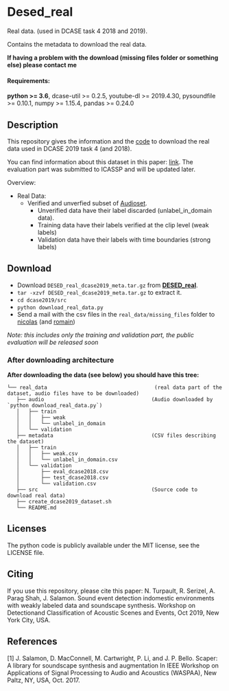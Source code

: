 # Desed_real
Real data. (used in DCASE task 4 2018 and 2019).

Contains the metadata to download the real data.

**If having a problem with the download (missing files folder or something else) please contact me**

#### Requirements:
**python >= 3.6**, 
dcase-util >= 0.2.5, youtube-dl >= 2019.4.30, pysoundfile >= 0.10.1, 
numpy >= 1.15.4, pandas >= 0.24.0

## Description
This repository gives the information and the [code](https://github.com/turpaultn/DESED) to download the real data 
used in DCASE 2019 task 4 (and 2018).

You can find information about this dataset in this paper: [link](https://hal.inria.fr/hal-02160855).
The evaluation part was submitted to ICASSP and will be updated later.

Overview:
* Real Data:
	* Verified and unverfied subset of [Audioset](https://research.google.com/audioset/index.html).
		* Unverified data have their label discarded (unlabel_in_domain data).
		* Training data have their labels verified at the clip level (weak labels)
		* Validation data have their labels with time boundaries (strong labels)

## Download
* Download `DESED_real_dcase2019_meta.tar.gz` from **[DESED_real](https://zenodo.org/record/3565749)**.
* `tar -xzvf DESED_real_dcase2019_meta.tar.gz` to extract it.
* `cd dcase2019/src`
* `python download_real_data.py`
* Send a mail with the csv files in the `real_data/missing_files` folder to [nicolas](nicolas.turpault@inria.fr) 
(and [romain](romain.serizel@loria.fr))

*Note: this includes only the training and validation part, the public evaluation will be released soon*

### After downloading architecture
**After downloading the data (see below) you should have this tree:**
```
└── real_data                                   (real data part of the dataset, audio files have to be downloaded)
   ├── audio                                   (Audio downloaded by `python download_real_data.py`)
   │   ├── train
   │   │   ├── weak
   │   │   └── unlabel_in_domain
   │   └── validation
   ├── metadata                                (CSV files describing the dataset)
   │   ├── train
   │   │   ├── weak.csv
   │   │   └── unlabel_in_domain.csv
   │   └── validation
   │       ├── eval_dcase2018.csv
   │       ├── test_dcase2018.csv
   │       └── validation.csv
   ├── src                                     (Source code to download real data)
   ├── create_dcase2019_dataset.sh
   └── README.md
```

## Licenses
The python code is publicly available under the MIT license, see the LICENSE file. 

## Citing
If you use this repository, please cite this paper:
N. Turpault, R. Serizel, A. Parag Shah, J. Salamon. 
Sound event detection indomestic environments with weakly labeled data and soundscape synthesis. 
Workshop on Detectionand Classification of Acoustic Scenes and Events, Oct 2019, New York City, USA.

## References
<a id="1">[1]</a> J. Salamon, D. MacConnell, M. Cartwright, P. Li, and J. P. Bello. Scaper: A library for soundscape synthesis and augmentation
In IEEE Workshop on Applications of Signal Processing to Audio and Acoustics (WASPAA), New Paltz, NY, USA, Oct. 2017.